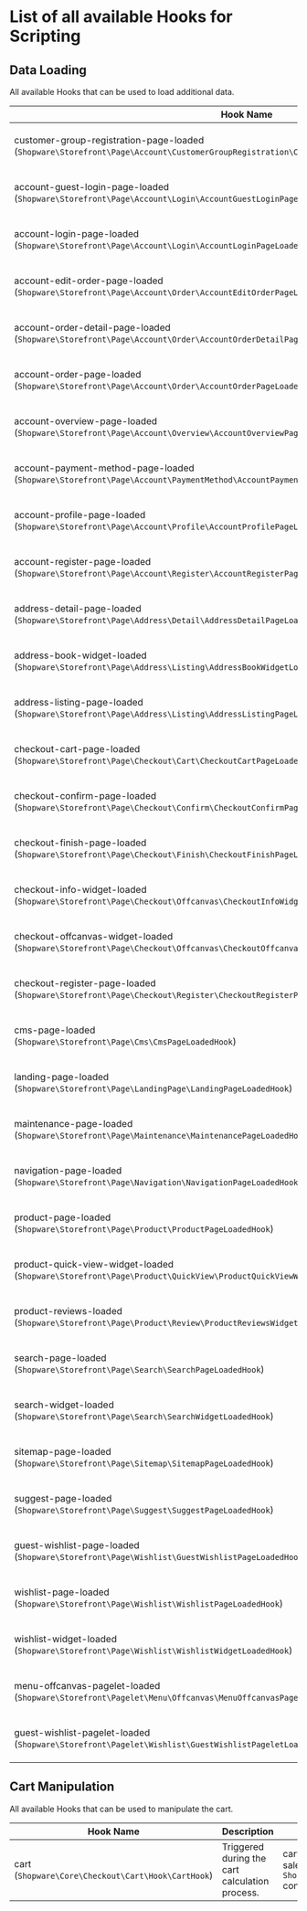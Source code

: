 # List of all available Hooks for Scripting

## Data Loading

All available Hooks that can be used to load additional data.

| Hook Name | Description | Available Data | Available Services |
|-----------|------------|----------------|--------------------|
| customer-group-registration-page-loaded<br>(`Shopware\Storefront\Page\Account\CustomerGroupRegistration\CustomerGroupRegistrationPageLoadedHook`) | Triggered when the CustomerGroupRegistrationPage is loaded<br> | page: `Shopware\Storefront\Page\Account\CustomerGroupRegistration\CustomerGroupRegistrationPage`<br>context: `Shopware\Core\Framework\Context`<br>salesChannelContext: `Shopware\Core\System\SalesChannel\SalesChannelContext`<br> | repository: `Shopware\Core\Framework\DataAbstractionLayer\Facade\RepositoryFacade`<br>config: `Shopware\Core\System\SystemConfig\Facade\SystemConfigFacade`<br>store: `Shopware\Core\Framework\DataAbstractionLayer\Facade\SalesChannelRepositoryFacade`<br> |
| account-guest-login-page-loaded<br>(`Shopware\Storefront\Page\Account\Login\AccountGuestLoginPageLoadedHook`) | Triggered when the AccountGuestLoginPage is loaded<br> | page: `Shopware\Storefront\Page\Account\Login\AccountLoginPage`<br>context: `Shopware\Core\Framework\Context`<br>salesChannelContext: `Shopware\Core\System\SalesChannel\SalesChannelContext`<br> | repository: `Shopware\Core\Framework\DataAbstractionLayer\Facade\RepositoryFacade`<br>config: `Shopware\Core\System\SystemConfig\Facade\SystemConfigFacade`<br>store: `Shopware\Core\Framework\DataAbstractionLayer\Facade\SalesChannelRepositoryFacade`<br> |
| account-login-page-loaded<br>(`Shopware\Storefront\Page\Account\Login\AccountLoginPageLoadedHook`) | Triggered when the AccountLoginPage is loaded<br> | page: `Shopware\Storefront\Page\Account\Login\AccountLoginPage`<br>context: `Shopware\Core\Framework\Context`<br>salesChannelContext: `Shopware\Core\System\SalesChannel\SalesChannelContext`<br> | repository: `Shopware\Core\Framework\DataAbstractionLayer\Facade\RepositoryFacade`<br>config: `Shopware\Core\System\SystemConfig\Facade\SystemConfigFacade`<br>store: `Shopware\Core\Framework\DataAbstractionLayer\Facade\SalesChannelRepositoryFacade`<br> |
| account-edit-order-page-loaded<br>(`Shopware\Storefront\Page\Account\Order\AccountEditOrderPageLoadedHook`) | Triggered when the AccountEditOrderPage is loaded<br> | page: `Shopware\Storefront\Page\Account\Order\AccountEditOrderPage`<br>context: `Shopware\Core\Framework\Context`<br>salesChannelContext: `Shopware\Core\System\SalesChannel\SalesChannelContext`<br> | repository: `Shopware\Core\Framework\DataAbstractionLayer\Facade\RepositoryFacade`<br>config: `Shopware\Core\System\SystemConfig\Facade\SystemConfigFacade`<br>store: `Shopware\Core\Framework\DataAbstractionLayer\Facade\SalesChannelRepositoryFacade`<br> |
| account-order-detail-page-loaded<br>(`Shopware\Storefront\Page\Account\Order\AccountOrderDetailPageLoadedHook`) | Triggered when the AccountOrderDetailPage is loaded<br> | page: `Shopware\Storefront\Page\Account\Order\AccountOrderDetailPage`<br>context: `Shopware\Core\Framework\Context`<br>salesChannelContext: `Shopware\Core\System\SalesChannel\SalesChannelContext`<br> | repository: `Shopware\Core\Framework\DataAbstractionLayer\Facade\RepositoryFacade`<br>config: `Shopware\Core\System\SystemConfig\Facade\SystemConfigFacade`<br>store: `Shopware\Core\Framework\DataAbstractionLayer\Facade\SalesChannelRepositoryFacade`<br> |
| account-order-page-loaded<br>(`Shopware\Storefront\Page\Account\Order\AccountOrderPageLoadedHook`) | Triggered when the AccountOrderPage is loaded<br> | page: `Shopware\Storefront\Page\Account\Order\AccountOrderPage`<br>context: `Shopware\Core\Framework\Context`<br>salesChannelContext: `Shopware\Core\System\SalesChannel\SalesChannelContext`<br> | repository: `Shopware\Core\Framework\DataAbstractionLayer\Facade\RepositoryFacade`<br>config: `Shopware\Core\System\SystemConfig\Facade\SystemConfigFacade`<br>store: `Shopware\Core\Framework\DataAbstractionLayer\Facade\SalesChannelRepositoryFacade`<br> |
| account-overview-page-loaded<br>(`Shopware\Storefront\Page\Account\Overview\AccountOverviewPageLoadedHook`) | Triggered when the AccountOverviewPage is loaded<br> | page: `Shopware\Storefront\Page\Account\Overview\AccountOverviewPage`<br>context: `Shopware\Core\Framework\Context`<br>salesChannelContext: `Shopware\Core\System\SalesChannel\SalesChannelContext`<br> | repository: `Shopware\Core\Framework\DataAbstractionLayer\Facade\RepositoryFacade`<br>config: `Shopware\Core\System\SystemConfig\Facade\SystemConfigFacade`<br>store: `Shopware\Core\Framework\DataAbstractionLayer\Facade\SalesChannelRepositoryFacade`<br> |
| account-payment-method-page-loaded<br>(`Shopware\Storefront\Page\Account\PaymentMethod\AccountPaymentMethodPageLoadedHook`) | Triggered when the AccountPaymentMethodPage is loaded<br> | page: `Shopware\Storefront\Page\Account\PaymentMethod\AccountPaymentMethodPage`<br>context: `Shopware\Core\Framework\Context`<br>salesChannelContext: `Shopware\Core\System\SalesChannel\SalesChannelContext`<br> | repository: `Shopware\Core\Framework\DataAbstractionLayer\Facade\RepositoryFacade`<br>config: `Shopware\Core\System\SystemConfig\Facade\SystemConfigFacade`<br>store: `Shopware\Core\Framework\DataAbstractionLayer\Facade\SalesChannelRepositoryFacade`<br> |
| account-profile-page-loaded<br>(`Shopware\Storefront\Page\Account\Profile\AccountProfilePageLoadedHook`) | Triggered when the AccountProfilePage is loaded<br> | page: `Shopware\Storefront\Page\Account\Profile\AccountProfilePage`<br>context: `Shopware\Core\Framework\Context`<br>salesChannelContext: `Shopware\Core\System\SalesChannel\SalesChannelContext`<br> | repository: `Shopware\Core\Framework\DataAbstractionLayer\Facade\RepositoryFacade`<br>config: `Shopware\Core\System\SystemConfig\Facade\SystemConfigFacade`<br>store: `Shopware\Core\Framework\DataAbstractionLayer\Facade\SalesChannelRepositoryFacade`<br> |
| account-register-page-loaded<br>(`Shopware\Storefront\Page\Account\Register\AccountRegisterPageLoadedHook`) | Triggered when the AccountLoginPage is loaded<br> | page: `Shopware\Storefront\Page\Account\Login\AccountLoginPage`<br>context: `Shopware\Core\Framework\Context`<br>salesChannelContext: `Shopware\Core\System\SalesChannel\SalesChannelContext`<br> | repository: `Shopware\Core\Framework\DataAbstractionLayer\Facade\RepositoryFacade`<br>config: `Shopware\Core\System\SystemConfig\Facade\SystemConfigFacade`<br>store: `Shopware\Core\Framework\DataAbstractionLayer\Facade\SalesChannelRepositoryFacade`<br> |
| address-detail-page-loaded<br>(`Shopware\Storefront\Page\Address\Detail\AddressDetailPageLoadedHook`) | Triggered when the AddressDetailPage is loaded<br> | page: `Shopware\Storefront\Page\Address\Detail\AddressDetailPage`<br>context: `Shopware\Core\Framework\Context`<br>salesChannelContext: `Shopware\Core\System\SalesChannel\SalesChannelContext`<br> | repository: `Shopware\Core\Framework\DataAbstractionLayer\Facade\RepositoryFacade`<br>config: `Shopware\Core\System\SystemConfig\Facade\SystemConfigFacade`<br>store: `Shopware\Core\Framework\DataAbstractionLayer\Facade\SalesChannelRepositoryFacade`<br> |
| address-book-widget-loaded<br>(`Shopware\Storefront\Page\Address\Listing\AddressBookWidgetLoadedHook`) | Triggered when the AddressBookWidget is loaded<br> | page: `Shopware\Storefront\Page\Address\Listing\AddressListingPage`<br>context: `Shopware\Core\Framework\Context`<br>salesChannelContext: `Shopware\Core\System\SalesChannel\SalesChannelContext`<br> | repository: `Shopware\Core\Framework\DataAbstractionLayer\Facade\RepositoryFacade`<br>config: `Shopware\Core\System\SystemConfig\Facade\SystemConfigFacade`<br>store: `Shopware\Core\Framework\DataAbstractionLayer\Facade\SalesChannelRepositoryFacade`<br> |
| address-listing-page-loaded<br>(`Shopware\Storefront\Page\Address\Listing\AddressListingPageLoadedHook`) | Triggered when the AddressListingPage is loaded<br> | page: `Shopware\Storefront\Page\Address\Listing\AddressListingPage`<br>context: `Shopware\Core\Framework\Context`<br>salesChannelContext: `Shopware\Core\System\SalesChannel\SalesChannelContext`<br> | repository: `Shopware\Core\Framework\DataAbstractionLayer\Facade\RepositoryFacade`<br>config: `Shopware\Core\System\SystemConfig\Facade\SystemConfigFacade`<br>store: `Shopware\Core\Framework\DataAbstractionLayer\Facade\SalesChannelRepositoryFacade`<br> |
| checkout-cart-page-loaded<br>(`Shopware\Storefront\Page\Checkout\Cart\CheckoutCartPageLoadedHook`) | Triggered when the CheckoutCartPage is loaded<br> | page: `Shopware\Storefront\Page\Checkout\Cart\CheckoutCartPage`<br>context: `Shopware\Core\Framework\Context`<br>salesChannelContext: `Shopware\Core\System\SalesChannel\SalesChannelContext`<br> | repository: `Shopware\Core\Framework\DataAbstractionLayer\Facade\RepositoryFacade`<br>config: `Shopware\Core\System\SystemConfig\Facade\SystemConfigFacade`<br>store: `Shopware\Core\Framework\DataAbstractionLayer\Facade\SalesChannelRepositoryFacade`<br> |
| checkout-confirm-page-loaded<br>(`Shopware\Storefront\Page\Checkout\Confirm\CheckoutConfirmPageLoadedHook`) | Triggered when the CheckoutConfirmPage is loaded<br> | page: `Shopware\Storefront\Page\Checkout\Confirm\CheckoutConfirmPage`<br>context: `Shopware\Core\Framework\Context`<br>salesChannelContext: `Shopware\Core\System\SalesChannel\SalesChannelContext`<br> | repository: `Shopware\Core\Framework\DataAbstractionLayer\Facade\RepositoryFacade`<br>config: `Shopware\Core\System\SystemConfig\Facade\SystemConfigFacade`<br>store: `Shopware\Core\Framework\DataAbstractionLayer\Facade\SalesChannelRepositoryFacade`<br> |
| checkout-finish-page-loaded<br>(`Shopware\Storefront\Page\Checkout\Finish\CheckoutFinishPageLoadedHook`) | Triggered when the CheckoutFinishPage is loaded<br> | page: `Shopware\Storefront\Page\Checkout\Finish\CheckoutFinishPage`<br>context: `Shopware\Core\Framework\Context`<br>salesChannelContext: `Shopware\Core\System\SalesChannel\SalesChannelContext`<br> | repository: `Shopware\Core\Framework\DataAbstractionLayer\Facade\RepositoryFacade`<br>config: `Shopware\Core\System\SystemConfig\Facade\SystemConfigFacade`<br>store: `Shopware\Core\Framework\DataAbstractionLayer\Facade\SalesChannelRepositoryFacade`<br> |
| checkout-info-widget-loaded<br>(`Shopware\Storefront\Page\Checkout\Offcanvas\CheckoutInfoWidgetLoadedHook`) | Triggered when the CheckoutInfoWidget is loaded<br> | page: `Shopware\Storefront\Page\Checkout\Offcanvas\OffcanvasCartPage`<br>context: `Shopware\Core\Framework\Context`<br>salesChannelContext: `Shopware\Core\System\SalesChannel\SalesChannelContext`<br> | repository: `Shopware\Core\Framework\DataAbstractionLayer\Facade\RepositoryFacade`<br>config: `Shopware\Core\System\SystemConfig\Facade\SystemConfigFacade`<br>store: `Shopware\Core\Framework\DataAbstractionLayer\Facade\SalesChannelRepositoryFacade`<br> |
| checkout-offcanvas-widget-loaded<br>(`Shopware\Storefront\Page\Checkout\Offcanvas\CheckoutOffcanvasWidgetLoadedHook`) | Triggered when the CheckoutOffcanvasWidget is loaded<br> | page: `Shopware\Storefront\Page\Checkout\Offcanvas\OffcanvasCartPage`<br>context: `Shopware\Core\Framework\Context`<br>salesChannelContext: `Shopware\Core\System\SalesChannel\SalesChannelContext`<br> | repository: `Shopware\Core\Framework\DataAbstractionLayer\Facade\RepositoryFacade`<br>config: `Shopware\Core\System\SystemConfig\Facade\SystemConfigFacade`<br>store: `Shopware\Core\Framework\DataAbstractionLayer\Facade\SalesChannelRepositoryFacade`<br> |
| checkout-register-page-loaded<br>(`Shopware\Storefront\Page\Checkout\Register\CheckoutRegisterPageLoadedHook`) | Triggered when the CheckoutRegisterPage is loaded<br> | page: `Shopware\Storefront\Page\Checkout\Register\CheckoutRegisterPage`<br>context: `Shopware\Core\Framework\Context`<br>salesChannelContext: `Shopware\Core\System\SalesChannel\SalesChannelContext`<br> | repository: `Shopware\Core\Framework\DataAbstractionLayer\Facade\RepositoryFacade`<br>config: `Shopware\Core\System\SystemConfig\Facade\SystemConfigFacade`<br>store: `Shopware\Core\Framework\DataAbstractionLayer\Facade\SalesChannelRepositoryFacade`<br> |
| cms-page-loaded<br>(`Shopware\Storefront\Page\Cms\CmsPageLoadedHook`) | Triggered when a CmsPage is loaded<br> | page: `Shopware\Core\Content\Cms\CmsPageEntity`<br>context: `Shopware\Core\Framework\Context`<br>salesChannelContext: `Shopware\Core\System\SalesChannel\SalesChannelContext`<br> | repository: `Shopware\Core\Framework\DataAbstractionLayer\Facade\RepositoryFacade`<br>config: `Shopware\Core\System\SystemConfig\Facade\SystemConfigFacade`<br>store: `Shopware\Core\Framework\DataAbstractionLayer\Facade\SalesChannelRepositoryFacade`<br> |
| landing-page-loaded<br>(`Shopware\Storefront\Page\LandingPage\LandingPageLoadedHook`) | Triggered when the LandingPage is loaded<br> | page: `Shopware\Storefront\Page\LandingPage\LandingPage`<br>context: `Shopware\Core\Framework\Context`<br>salesChannelContext: `Shopware\Core\System\SalesChannel\SalesChannelContext`<br> | repository: `Shopware\Core\Framework\DataAbstractionLayer\Facade\RepositoryFacade`<br>config: `Shopware\Core\System\SystemConfig\Facade\SystemConfigFacade`<br>store: `Shopware\Core\Framework\DataAbstractionLayer\Facade\SalesChannelRepositoryFacade`<br> |
| maintenance-page-loaded<br>(`Shopware\Storefront\Page\Maintenance\MaintenancePageLoadedHook`) | Triggered when the MaintenancePage is loaded<br> | page: `Shopware\Storefront\Page\Maintenance\MaintenancePage`<br>context: `Shopware\Core\Framework\Context`<br>salesChannelContext: `Shopware\Core\System\SalesChannel\SalesChannelContext`<br> | repository: `Shopware\Core\Framework\DataAbstractionLayer\Facade\RepositoryFacade`<br>config: `Shopware\Core\System\SystemConfig\Facade\SystemConfigFacade`<br>store: `Shopware\Core\Framework\DataAbstractionLayer\Facade\SalesChannelRepositoryFacade`<br> |
| navigation-page-loaded<br>(`Shopware\Storefront\Page\Navigation\NavigationPageLoadedHook`) | Triggered when the NavigationPage is loaded<br> | page: `Shopware\Storefront\Page\Navigation\NavigationPage`<br>context: `Shopware\Core\Framework\Context`<br>salesChannelContext: `Shopware\Core\System\SalesChannel\SalesChannelContext`<br> | repository: `Shopware\Core\Framework\DataAbstractionLayer\Facade\RepositoryFacade`<br>config: `Shopware\Core\System\SystemConfig\Facade\SystemConfigFacade`<br>store: `Shopware\Core\Framework\DataAbstractionLayer\Facade\SalesChannelRepositoryFacade`<br> |
| product-page-loaded<br>(`Shopware\Storefront\Page\Product\ProductPageLoadedHook`) | Triggered when the ProductPage is loaded<br> | page: `Shopware\Storefront\Page\Product\ProductPage`<br>context: `Shopware\Core\Framework\Context`<br>salesChannelContext: `Shopware\Core\System\SalesChannel\SalesChannelContext`<br> | repository: `Shopware\Core\Framework\DataAbstractionLayer\Facade\RepositoryFacade`<br>config: `Shopware\Core\System\SystemConfig\Facade\SystemConfigFacade`<br>store: `Shopware\Core\Framework\DataAbstractionLayer\Facade\SalesChannelRepositoryFacade`<br> |
| product-quick-view-widget-loaded<br>(`Shopware\Storefront\Page\Product\QuickView\ProductQuickViewWidgetLoadedHook`) | Triggered when the ProductQuickViewWidget is loaded<br> | page: `Shopware\Storefront\Page\Product\QuickView\MinimalQuickViewPage`<br>context: `Shopware\Core\Framework\Context`<br>salesChannelContext: `Shopware\Core\System\SalesChannel\SalesChannelContext`<br> | repository: `Shopware\Core\Framework\DataAbstractionLayer\Facade\RepositoryFacade`<br>config: `Shopware\Core\System\SystemConfig\Facade\SystemConfigFacade`<br>store: `Shopware\Core\Framework\DataAbstractionLayer\Facade\SalesChannelRepositoryFacade`<br> |
| product-reviews-loaded<br>(`Shopware\Storefront\Page\Product\Review\ProductReviewsWidgetLoadedHook`) | Triggered when the ProductReviewsWidget is loaded<br> | reviews: `Shopware\Storefront\Page\Product\Review\ReviewLoaderResult`<br>context: `Shopware\Core\Framework\Context`<br>salesChannelContext: `Shopware\Core\System\SalesChannel\SalesChannelContext`<br> | repository: `Shopware\Core\Framework\DataAbstractionLayer\Facade\RepositoryFacade`<br>config: `Shopware\Core\System\SystemConfig\Facade\SystemConfigFacade`<br>store: `Shopware\Core\Framework\DataAbstractionLayer\Facade\SalesChannelRepositoryFacade`<br> |
| search-page-loaded<br>(`Shopware\Storefront\Page\Search\SearchPageLoadedHook`) | Triggered when the SearchPage is loaded<br> | page: `Shopware\Storefront\Page\Search\SearchPage`<br>context: `Shopware\Core\Framework\Context`<br>salesChannelContext: `Shopware\Core\System\SalesChannel\SalesChannelContext`<br> | repository: `Shopware\Core\Framework\DataAbstractionLayer\Facade\RepositoryFacade`<br>config: `Shopware\Core\System\SystemConfig\Facade\SystemConfigFacade`<br>store: `Shopware\Core\Framework\DataAbstractionLayer\Facade\SalesChannelRepositoryFacade`<br> |
| search-widget-loaded<br>(`Shopware\Storefront\Page\Search\SearchWidgetLoadedHook`) | Triggered when the SearchWidget is loaded<br> | page: `Shopware\Storefront\Page\Search\SearchPage`<br>context: `Shopware\Core\Framework\Context`<br>salesChannelContext: `Shopware\Core\System\SalesChannel\SalesChannelContext`<br> | repository: `Shopware\Core\Framework\DataAbstractionLayer\Facade\RepositoryFacade`<br>config: `Shopware\Core\System\SystemConfig\Facade\SystemConfigFacade`<br>store: `Shopware\Core\Framework\DataAbstractionLayer\Facade\SalesChannelRepositoryFacade`<br> |
| sitemap-page-loaded<br>(`Shopware\Storefront\Page\Sitemap\SitemapPageLoadedHook`) | Triggered when the SitemapPage is loaded<br> | page: `Shopware\Storefront\Page\Sitemap\SitemapPage`<br>context: `Shopware\Core\Framework\Context`<br>salesChannelContext: `Shopware\Core\System\SalesChannel\SalesChannelContext`<br> | repository: `Shopware\Core\Framework\DataAbstractionLayer\Facade\RepositoryFacade`<br>config: `Shopware\Core\System\SystemConfig\Facade\SystemConfigFacade`<br>store: `Shopware\Core\Framework\DataAbstractionLayer\Facade\SalesChannelRepositoryFacade`<br> |
| suggest-page-loaded<br>(`Shopware\Storefront\Page\Suggest\SuggestPageLoadedHook`) | Triggered when the SuggestPage is loaded<br> | page: `Shopware\Storefront\Page\Suggest\SuggestPage`<br>context: `Shopware\Core\Framework\Context`<br>salesChannelContext: `Shopware\Core\System\SalesChannel\SalesChannelContext`<br> | repository: `Shopware\Core\Framework\DataAbstractionLayer\Facade\RepositoryFacade`<br>config: `Shopware\Core\System\SystemConfig\Facade\SystemConfigFacade`<br>store: `Shopware\Core\Framework\DataAbstractionLayer\Facade\SalesChannelRepositoryFacade`<br> |
| guest-wishlist-page-loaded<br>(`Shopware\Storefront\Page\Wishlist\GuestWishlistPageLoadedHook`) | Triggered when the GuestWishlistPage is loaded<br> | page: `Shopware\Storefront\Page\Wishlist\GuestWishlistPage`<br>context: `Shopware\Core\Framework\Context`<br>salesChannelContext: `Shopware\Core\System\SalesChannel\SalesChannelContext`<br> | repository: `Shopware\Core\Framework\DataAbstractionLayer\Facade\RepositoryFacade`<br>config: `Shopware\Core\System\SystemConfig\Facade\SystemConfigFacade`<br>store: `Shopware\Core\Framework\DataAbstractionLayer\Facade\SalesChannelRepositoryFacade`<br> |
| wishlist-page-loaded<br>(`Shopware\Storefront\Page\Wishlist\WishlistPageLoadedHook`) | Triggered when the WishlistPage is loaded<br> | page: `Shopware\Storefront\Page\Wishlist\WishlistPage`<br>context: `Shopware\Core\Framework\Context`<br>salesChannelContext: `Shopware\Core\System\SalesChannel\SalesChannelContext`<br> | repository: `Shopware\Core\Framework\DataAbstractionLayer\Facade\RepositoryFacade`<br>config: `Shopware\Core\System\SystemConfig\Facade\SystemConfigFacade`<br>store: `Shopware\Core\Framework\DataAbstractionLayer\Facade\SalesChannelRepositoryFacade`<br> |
| wishlist-widget-loaded<br>(`Shopware\Storefront\Page\Wishlist\WishlistWidgetLoadedHook`) | Triggered when the WishlistWidget is loaded<br> | page: `Shopware\Storefront\Page\Wishlist\WishlistPage`<br>context: `Shopware\Core\Framework\Context`<br>salesChannelContext: `Shopware\Core\System\SalesChannel\SalesChannelContext`<br> | repository: `Shopware\Core\Framework\DataAbstractionLayer\Facade\RepositoryFacade`<br>config: `Shopware\Core\System\SystemConfig\Facade\SystemConfigFacade`<br>store: `Shopware\Core\Framework\DataAbstractionLayer\Facade\SalesChannelRepositoryFacade`<br> |
| menu-offcanvas-pagelet-loaded<br>(`Shopware\Storefront\Pagelet\Menu\Offcanvas\MenuOffcanvasPageletLoadedHook`) | Triggered when the MenuOffcanvasPagelet is loaded<br> | page: `Shopware\Storefront\Pagelet\Menu\Offcanvas\MenuOffcanvasPagelet`<br>context: `Shopware\Core\Framework\Context`<br>salesChannelContext: `Shopware\Core\System\SalesChannel\SalesChannelContext`<br> | repository: `Shopware\Core\Framework\DataAbstractionLayer\Facade\RepositoryFacade`<br>config: `Shopware\Core\System\SystemConfig\Facade\SystemConfigFacade`<br>store: `Shopware\Core\Framework\DataAbstractionLayer\Facade\SalesChannelRepositoryFacade`<br> |
| guest-wishlist-pagelet-loaded<br>(`Shopware\Storefront\Pagelet\Wishlist\GuestWishlistPageletLoadedHook`) | Triggered when the GuestWishlistPagelet is loaded<br> | page: `Shopware\Storefront\Pagelet\Wishlist\GuestWishlistPagelet`<br>context: `Shopware\Core\Framework\Context`<br>salesChannelContext: `Shopware\Core\System\SalesChannel\SalesChannelContext`<br> | repository: `Shopware\Core\Framework\DataAbstractionLayer\Facade\RepositoryFacade`<br>config: `Shopware\Core\System\SystemConfig\Facade\SystemConfigFacade`<br>store: `Shopware\Core\Framework\DataAbstractionLayer\Facade\SalesChannelRepositoryFacade`<br> |

## Cart Manipulation

All available Hooks that can be used to manipulate the cart.

| Hook Name | Description | Available Data | Available Services |
|-----------|------------|----------------|--------------------|
| cart<br>(`Shopware\Core\Checkout\Cart\Hook\CartHook`) | Triggered during the cart calculation process.<br> | cart: `Shopware\Core\Checkout\Cart\Cart`<br>salesChannelContext: `Shopware\Core\System\SalesChannel\SalesChannelContext`<br>context: `Shopware\Core\Framework\Context`<br> | cart: `Shopware\Core\Checkout\Cart\Facade\CartFacade`<br> |

